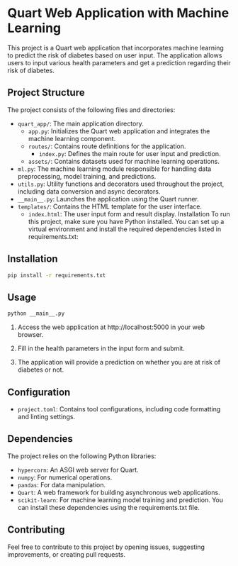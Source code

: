 # Quart Web Application with Machine Learning

This project is a Quart web application that incorporates machine learning to predict the risk of diabetes based on user input. The application allows users to input various health parameters and get a prediction regarding their risk of diabetes.

## Project Structure

The project consists of the following files and directories:

- `quart_app/`: The main application directory.
    - `app.py`: Initializes the Quart web application and integrates the machine learning component.
    - `routes/`: Contains route definitions for the application.
        - `index.py`: Defines the main route for user input and prediction.
    - `assets/`: Contains datasets used for machine learning operations.
- `ml.py`: The machine learning module responsible for handling data preprocessing, model training, and predictions.
- `utils.py`: Utility functions and decorators used throughout the project, including data conversion and async decorators.
- `__main__.py`: Launches the application using the Quart runner.
- `templates/`: Contains the HTML template for the user interface.
    - `index.html`: The user input form and result display.
Installation
To run this project, make sure you have Python installed. You can set up a virtual environment and install the required dependencies listed in requirements.txt:

## Installation

```bash
pip install -r requirements.txt
```

## Usage

```bash
python __main__.py
```

1. Access the web application at http://localhost:5000 in your web browser.

2. Fill in the health parameters in the input form and submit.

3. The application will provide a prediction on whether you are at risk of diabetes or not.

## Configuration

- `project.toml`: Contains tool configurations, including code formatting and linting settings.

## Dependencies

The project relies on the following Python libraries:

- `hypercorn`: An ASGI web server for Quart.
- `numpy`: For numerical operations.
- `pandas`: For data manipulation.
- `Quart`: A web framework for building asynchronous web applications.
- `scikit-learn`: For machine learning model training and prediction.
You can install these dependencies using the requirements.txt file.

## Contributing

Feel free to contribute to this project by opening issues, suggesting improvements, or creating pull requests.

